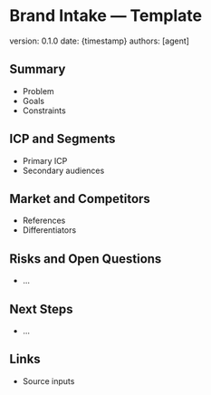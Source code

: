 # Brand Intake — Template

version: 0.1.0
date: {timestamp}
authors: [agent]

## Summary
- Problem
- Goals
- Constraints

## ICP and Segments
- Primary ICP
- Secondary audiences

## Market and Competitors
- References
- Differentiators

## Risks and Open Questions
- ...

## Next Steps
- ...

## Links
- Source inputs
